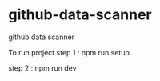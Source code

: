 # github-data-scanner
github data scanner

To run project
step 1 : npm run setup

step 2 : npm run dev
